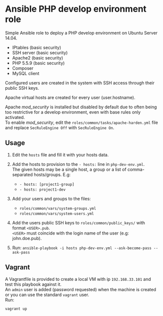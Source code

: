 # Ansible PHP develop environment role

Simple Ansible role to deploy a PHP develop environment on Ubuntu Server 14.04.

- IPtables (basic security)
- SSH server (basic security)
- Apache2 (basic security)
- PHP 5.5.9 (basic security)
- Composer
- MySQL client

Configured users are created in the system with SSH access through their public SSH keys.

Apache virtual hosts are created for every user (user.hostname).

Apache *mod\_security* is installed but disabled by default due to often being too restrictive for a develop environment, even with base rules only activated.  
To enable *mod\_security*, edit the ```roles/common/tasks/apache-harden.yml``` file and replace ```SecRuleEngine Off``` with ```SecRuleEngine On```.

## Usage

1. Edit the ```hosts``` file and fill it with your hosts data.

2. Add the hosts to provision to the ```- hosts:``` line in ```php-dev-env.yml```.  
   The given hosts may be a single host, a group or a list of comma-separated hosts/groups.
   E.g:
     - ```- hosts: [project1-group]```
     - ```- hosts: project1-dev```

3. Add your users and groups to the files:
     - ```roles/common/vars/system-groups.yml```
     - ```roles/common/vars/system-users.yml```

4. Add the users public SSH keys to ```roles/common/public_keys/``` with format ```<USER>.pub```.  
   ```<USER>``` must coincide with the login name of the user (e.g: john.doe.pub).

5. Run: ```ansible-playbook -i hosts php-dev-env.yml --ask-become-pass --ask-pass```

## Vagrant

A Vagrantfile is provided to create a local VM with ip ```192.168.33.101``` and test this playbook against it.  
An ```admin``` user is added (password requested) when the machine is created or you can use the standard ```vagrant``` user.  
Run:

```bash
vagrant up
```
